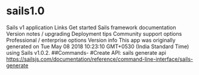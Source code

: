 # sails1.0
Sails v1 application  Links Get started Sails framework documentation Version notes / upgrading Deployment tips Community support options Professional / enterprise options Version info This app was originally generated on Tue May 08 2018 10:23:10 GMT+0530 (India Standard Time) using Sails v1.0.2.  ##Commands-  #Create API: sails generate api https://sailsjs.com/documentation/reference/command-line-interface/sails-generate
